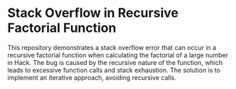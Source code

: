 # Stack Overflow in Recursive Factorial Function
This repository demonstrates a stack overflow error that can occur in a recursive factorial function when calculating the factorial of a large number in Hack. The bug is caused by the recursive nature of the function, which leads to excessive function calls and stack exhaustion. The solution is to implement an iterative approach, avoiding recursive calls.